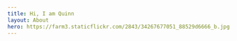 ```yaml
---
title: Hi, I am Quinn
layout: About
hero: https://farm3.staticflickr.com/2843/34267677051_88529d6666_b.jpg
---
```

